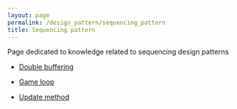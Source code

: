 ```yaml
---
layout: page
permalink: /design_pattern/sequencing_pattern
title: Sequencing pattern
---
```


Page dedicated to knowledge related to sequencing design patterns

- [Double buffering](/wiki/design_pattern/sequencing_pattern/double_buffering)

- [Game loop](/wiki/design_pattern/sequencing_pattern/game_loop)

- [Update method](/wiki/design_pattern/sequencing_pattern/update_method)


